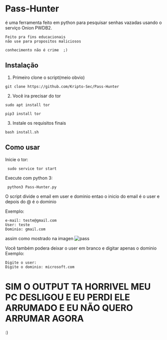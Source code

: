 # Pass-Hunter
é uma ferramenta feito em python para pesquisar senhas vazadas usando o serviço Onion PWDB2.

``` 
Feito pra fins educacionais
não use para propositos maliciosos

conhecimento não é crime  ;)
```

## Instalação
1. Primeiro clone o script(meio obvio)


`git clone https://github.com/Kripto-Sec/Pass-Hunter`

2. Você ira precisar do tor 


```
sudo apt install tor

pip3 install tor

```

3. Instale os requisitos finais

`bash install.sh`

## Como usar

Inicie o tor:

` sudo service tor start`

Execute com python 3:


` python3 Pass-Hunter.py`


O script divide o email em user e dominio
entao o inicio do email é o user e depois do @ é o dominio

Exemplo: 
``` 
e-mail: teste@gmail.com
User: teste
Dominio: gmail.com
```
assim como mostrado na imagen
![pass](https://user-images.githubusercontent.com/62577914/97503428-6274de80-194b-11eb-8b3e-79c8e8351af1.png)

Você também podera deixar o user em branco e digitar apenas o dominio
Exemplo:
```
Digite o user: 
Digite o dominio: microsoft.com
```

# SIM O OUTPUT TA HORRIVEL MEU PC DESLIGOU E EU PERDI ELE ARRUMADO E EU NÃO QUERO ARRUMAR AGORA
:)


